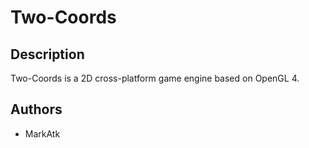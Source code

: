 # Two-Coords

## Description

Two-Coords is a 2D cross-platform game engine based on OpenGL 4.

## Authors

- MarkAtk
